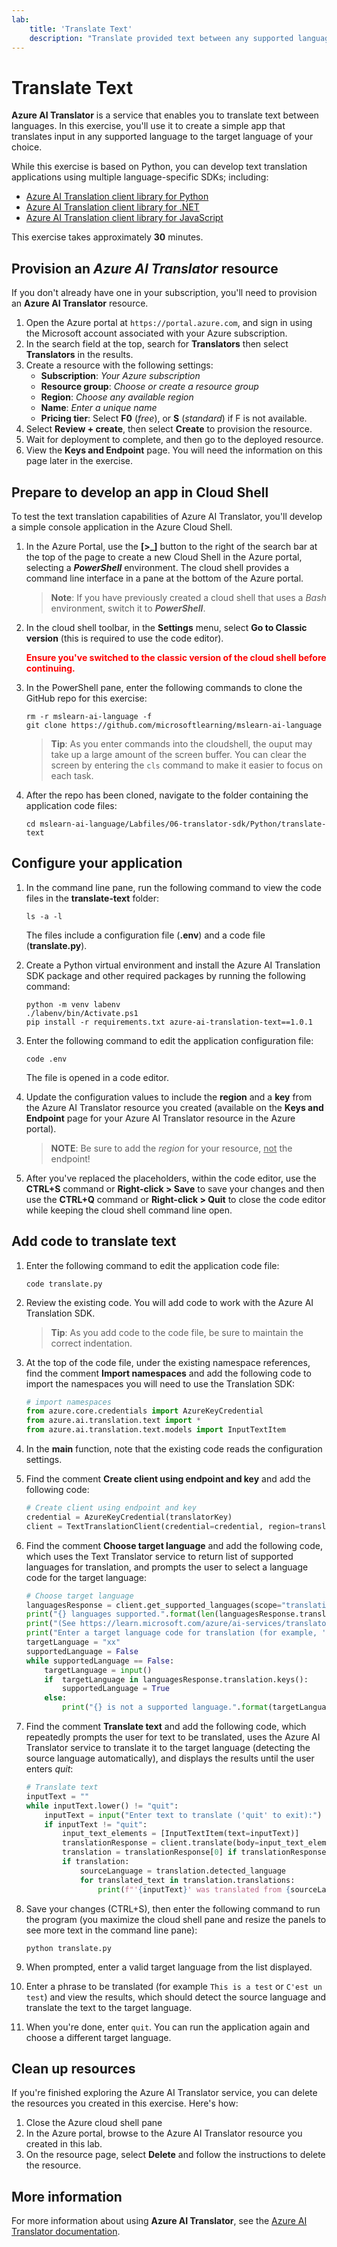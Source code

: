 ```yaml
---
lab:
    title: 'Translate Text'
    description: "Translate provided text between any supported languages with Azure AI Translator."
---
```


# Translate Text

**Azure AI Translator** is a service that enables you to translate text between languages. In this exercise, you'll use it to create a simple app that translates input in any supported language to the target language of your choice.

While this exercise is based on Python, you can develop text translation applications using multiple language-specific SDKs; including:

- [Azure AI Translation client library for Python](https://pypi.org/project/azure-ai-translation-text/)
- [Azure AI Translation client library for .NET](https://www.nuget.org/packages/Azure.AI.Translation.Text)
- [Azure AI Translation client library for JavaScript](https://www.npmjs.com/package/@azure-rest/ai-translation-text)

This exercise takes approximately **30** minutes.

## Provision an *Azure AI Translator* resource

If you don't already have one in your subscription, you'll need to provision an **Azure AI Translator** resource.

1. Open the Azure portal at `https://portal.azure.com`, and sign in using the Microsoft account associated with your Azure subscription.
1. In the search field at the top, search for **Translators** then select **Translators** in the results.
1. Create a resource with the following settings:
    - **Subscription**: *Your Azure subscription*
    - **Resource group**: *Choose or create a resource group*
    - **Region**: *Choose any available region*
    - **Name**: *Enter a unique name*
    - **Pricing tier**: Select **F0** (*free*), or **S** (*standard*) if F is not available.
1. Select **Review + create**, then select **Create** to provision the resource.
1. Wait for deployment to complete, and then go to the deployed resource.
1. View the **Keys and Endpoint** page. You will need the information on this page later in the exercise.

## Prepare to develop an app in Cloud Shell

To test the text translation capabilities of Azure AI Translator, you'll develop a simple console application in the Azure Cloud Shell.

1. In the Azure Portal, use the **[\>_]** button to the right of the search bar at the top of the page to create a new Cloud Shell in the Azure portal, selecting a ***PowerShell*** environment. The cloud shell provides a command line interface in a pane at the bottom of the Azure portal.

    > **Note**: If you have previously created a cloud shell that uses a *Bash* environment, switch it to ***PowerShell***.

1. In the cloud shell toolbar, in the **Settings** menu, select **Go to Classic version** (this is required to use the code editor).

    **<font color="red">Ensure you've switched to the classic version of the cloud shell before continuing.</font>**

1. In the PowerShell pane, enter the following commands to clone the GitHub repo for this exercise:

    ```
   rm -r mslearn-ai-language -f
   git clone https://github.com/microsoftlearning/mslearn-ai-language
    ```

    > **Tip**: As you enter commands into the cloudshell, the ouput may take up a large amount of the screen buffer. You can clear the screen by entering the `cls` command to make it easier to focus on each task.

1. After the repo has been cloned, navigate to the folder containing the application code files:  

    ```
   cd mslearn-ai-language/Labfiles/06-translator-sdk/Python/translate-text
    ```

## Configure your application

1. In the command line pane, run the following command to view the code files in the **translate-text** folder:

    ```
   ls -a -l
    ```

    The files include a configuration file (**.env**) and a code file (**translate.py**).

1. Create a Python virtual environment and install the Azure AI Translation SDK package and other required packages by running the following command:

    ```
   python -m venv labenv
   ./labenv/bin/Activate.ps1
   pip install -r requirements.txt azure-ai-translation-text==1.0.1
    ```

1. Enter the following command to edit the application configuration file:

    ```
   code .env
    ```

    The file is opened in a code editor.

1. Update the configuration values to include the  **region** and a **key** from the Azure AI Translator resource you created (available on the **Keys and Endpoint** page for your Azure AI Translator resource in the Azure portal).

    > **NOTE**: Be sure to add the *region* for your resource, <u>not</u> the endpoint!

1. After you've replaced the placeholders, within the code editor, use the **CTRL+S** command or **Right-click > Save** to save your changes and then use the **CTRL+Q** command or **Right-click > Quit** to close the code editor while keeping the cloud shell command line open.

## Add code to translate text

1. Enter the following command to edit the application code file:

    ```
   code translate.py
    ```

1. Review the existing code. You will add code to work with the Azure AI Translation SDK.

    > **Tip**: As you add code to the code file, be sure to maintain the correct indentation.

1. At the top of the code file, under the existing namespace references, find the comment **Import namespaces** and add the following code to import the namespaces you will need to use the Translation SDK:

    ```python
   # import namespaces
   from azure.core.credentials import AzureKeyCredential
   from azure.ai.translation.text import *
   from azure.ai.translation.text.models import InputTextItem
    ```

1. In the **main** function, note that the existing code reads the configuration settings.
1. Find the comment **Create client using endpoint and key** and add the following code:

    ```python
   # Create client using endpoint and key
   credential = AzureKeyCredential(translatorKey)
   client = TextTranslationClient(credential=credential, region=translatorRegion)
    ```

1. Find the comment **Choose target language** and add the following code, which uses the Text Translator service to return list of supported languages for translation, and prompts the user to select a language code for the target language:

    ```python
   # Choose target language
   languagesResponse = client.get_supported_languages(scope="translation")
   print("{} languages supported.".format(len(languagesResponse.translation)))
   print("(See https://learn.microsoft.com/azure/ai-services/translator/language-support#translation)")
   print("Enter a target language code for translation (for example, 'en'):")
   targetLanguage = "xx"
   supportedLanguage = False
   while supportedLanguage == False:
        targetLanguage = input()
        if  targetLanguage in languagesResponse.translation.keys():
            supportedLanguage = True
        else:
            print("{} is not a supported language.".format(targetLanguage))
    ```

1. Find the comment **Translate text** and add the following code, which repeatedly prompts the user for text to be translated, uses the Azure AI Translator service to translate it to the target language (detecting the source language automatically), and displays the results until the user enters *quit*:

    ```python
   # Translate text
   inputText = ""
   while inputText.lower() != "quit":
        inputText = input("Enter text to translate ('quit' to exit):")
        if inputText != "quit":
            input_text_elements = [InputTextItem(text=inputText)]
            translationResponse = client.translate(body=input_text_elements, to_language=[targetLanguage])
            translation = translationResponse[0] if translationResponse else None
            if translation:
                sourceLanguage = translation.detected_language
                for translated_text in translation.translations:
                    print(f"'{inputText}' was translated from {sourceLanguage.language} to {translated_text.to} as '{translated_text.text}'.")
    ```

1. Save your changes (CTRL+S), then enter the following command to run the program (you maximize the cloud shell pane and resize the panels to see more text in the command line pane):

    ```
   python translate.py
    ```

1. When prompted, enter a valid target language from the list displayed.
1. Enter a phrase to be translated (for example `This is a test` or `C'est un test`) and view the results, which should detect the source language and translate the text to the target language.
1. When you're done, enter `quit`. You can run the application again and choose a different target language.

## Clean up resources

If you're finished exploring the Azure AI Translator service, you can delete the resources you created in this exercise. Here's how:

1. Close the Azure cloud shell pane
1. In the Azure portal, browse to the Azure AI Translator resource you created in this lab.
1. On the resource page, select **Delete** and follow the instructions to delete the resource.

## More information

For more information about using **Azure AI Translator**, see the [Azure AI Translator documentation](https://learn.microsoft.com/azure/ai-services/translator/).
